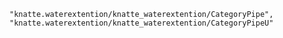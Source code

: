   
    "knatte.waterextention/knatte_waterextention/CategoryPipe",
    "knatte.waterextention/knatte_waterextention/CategoryPipeU"
